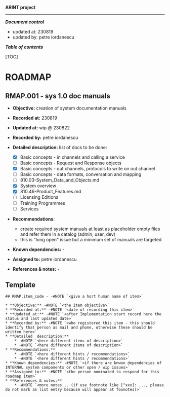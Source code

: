 
**ARINT project**

***

***Document control***

* updated at: 230819<br>
* updated by: petre iordanescu



***Table of contents***

[TOC]


# ROADMAP

## RMAP.001 - sys 1.0 doc manuals 

* **Objective:** creation of system documentation manuals
* **Recorded at:** 230819
* **Updated at:** wip @ 230822
* **Recorded by:** petre iordanescu

* **Detailed  description:** list of docs to be done:
    * [x] Basic concepts - in channels and calling a service
    * [ ] Basic concepts - Request and Response objects
    * [x] Basic concepts - out channels, protocols to write on out channel
    * [ ] Basic concepts - data formats, conversation and mapping
    * [ ] 810.03-System_Data_and_Objects.md
    * [x] System overview
    * [x] 810.46-Product_Features.md 
    * [ ] Licensing Editions
    * [ ] Training Programmes
    * [ ] Services
* **Recommendations:**
    * create required system manuals at least as placeholder empty files and refer them in a catalog (admin, user, dev)
    * this is "long open" issue but a minimum set of manuals are targeted
* **Known dependencies:** -
* **Assigned to:** petre iordanescu
* **References & notes:** -







## Template

```
## RMAP.item_code - -#NOTE `<give a hort human name of item>`

* **Objective:** -#NOTE `<the item objective>`
* **Recorded at:** -#NOTE `<date of recording this item>`
* **Updated at:** -#NOTE `<after Implementation start record here the status and last updated date>`
* **Recorded by:** -#NOTE `<who registered this item - this should identify that person as mail and phone, otherwise these should be written here>`
* **Detailed  description:**
    * -#NOTE `<here different items of description>`
    * -#NOTE `<here different items of description>`
* **Recommendations:**
    * -#NOTE `<here different hints / recommendations>`
    * -#NOTE `<here different hints / recommendations>`
* **Known dependencies:** -#NOTE `<if there are knwon dependencies of INTERNAL system components or other open / wip issues>`
* **Assigned to:** -#NOTE `<the person nominated to respond for this roadmap item>`
* **References & notes:**
    * -#NOTE `<more notes... (if use footnote like [^xxx]: ..., please do not mark as list entry because will appear at foonotes)>`

```

